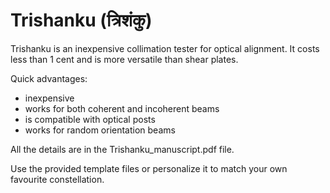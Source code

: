 # Trishanku (त्रिशंकु)

Trishanku is an inexpensive collimation tester for optical alignment.
It costs less than 1 cent and is more versatile than shear plates.

Quick advantages:
- inexpensive
- works for both coherent and incoherent beams
- is compatible with optical posts
- works for random orientation beams 

All the details are in the Trishanku_manuscript.pdf file.

Use the provided template files or personalize it to match your own favourite constellation.
